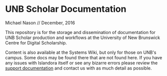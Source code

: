 UNB Scholar Documentation
===============

Michael Nason // December, 2016

This repository is for the storage and dissemination of documentation for UNB Scholar production and workflows at the University of New Brunswick Centre for Digital Scholarship.

Content is also available at the Systems Wiki, but only for those on UNB's campus. Some docs may be found there that are not found here. If you have any issues with Islandora itself or see any bizarre errors please review the [support documentation](https://github.com/unb-libraries/unbscholar-docs/blob/master/support.md) and contact us with as much detail as possible.
